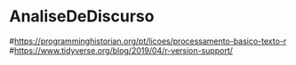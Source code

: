 # AnaliseDeDiscurso


#https://programminghistorian.org/pt/licoes/processamento-basico-texto-r
#https://www.tidyverse.org/blog/2019/04/r-version-support/
